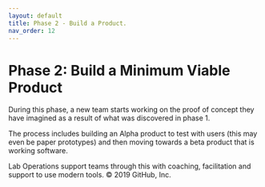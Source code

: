 ```yaml
---
layout: default
title: Phase 2 - Build a Product.
nav_order: 12
---
```


# Phase 2: Build a Minimum Viable Product

During this phase, a new team starts working on the proof of concept they have imagined as a result of what was discovered in phase 1.

The process includes building an Alpha product to test with users (this may even be paper prototypes) and then moving towards a beta product that is working software.

Lab Operations support teams through this with coaching, facilitation and support to use modern tools.
© 2019 GitHub, Inc.
